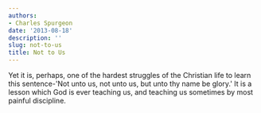 ```yaml
---
authors:
- Charles Spurgeon
date: '2013-08-18'
description: ''
slug: not-to-us
title: Not to Us
---
```

Yet it is, perhaps, one of the hardest struggles of the Christian life to learn this sentence-'Not unto us, not unto us, but unto thy name be glory.' It is a lesson which God is ever teaching us, and teaching us sometimes by most painful discipline.



